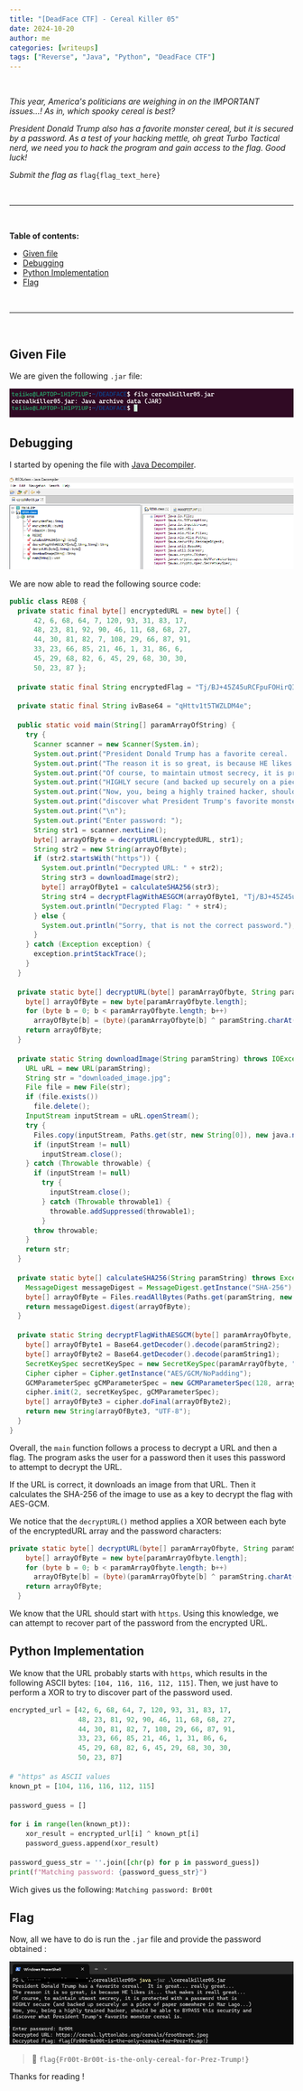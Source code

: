 ```yaml
---
title: "[DeadFace CTF] - Cereal Killer 05"
date: 2024-10-20
author: me
categories: [writeups]
tags: ["Reverse", "Java", "Python", "DeadFace CTF"]
---
```


<link rel="stylesheet" href="https://cdnjs.cloudflare.com/ajax/libs/font-awesome/5.15.2/css/all.min.css">
<link rel="stylesheet" href="/assets/css/lil-bootstrap.css">
<script src="https://code.jquery.com/jquery-3.6.0.min.js"></script>

<br>

*This year, America's politicians are weighing in on the IMPORTANT issues...! As in, which spooky cereal is best?*

*President Donald Trump also has a favorite monster cereal, but it is secured by a password. As a test of your hacking mettle, oh great Turbo Tactical nerd, we need you to hack the program and gain access to the flag. Good luck!*

*Submit the flag as* `flag{flag_text_here}`

<br>


_____________________________________________________



<br>

**Table of contents:**

- <a href="#given-file">Given file</a>
- <a href="#debugging">Debugging</a>
- <a href="#python-implementation">Python Implementation</a>
- <a href="#flag">Flag</a>

<br>

_____________________________________________________


<br>

## Given File

We are given the following `.jar` file:

![2](/images/deadface/killer/file.png)


## Debugging

I started by opening the file with [Java Decompiler](http://java-decompiler.github.io/).

![2](/images/deadface/killer/java1.png)

We are now able to read the following source code:

```java
public class RE08 {
  private static final byte[] encryptedURL = new byte[] { 
      42, 6, 68, 64, 7, 120, 93, 31, 83, 17, 
      48, 23, 81, 92, 90, 46, 11, 68, 68, 27, 
      44, 30, 81, 82, 7, 108, 29, 66, 87, 91, 
      33, 23, 66, 85, 21, 46, 1, 31, 86, 6, 
      45, 29, 68, 82, 6, 45, 29, 68, 30, 30, 
      50, 23, 87 };
  
  private static final String encryptedFlag = "Tj/BJ+45Z45uRCFpuFOHirQI34ZC7bmtpCtJ3OE613fIxqrsZwIoLNSBXSjtPONFqZF3gC+4glh1Gyi2RBKZcuItH8s=";
  
  private static final String ivBase64 = "qHttv1t5TWZLDM4e";
  
  public static void main(String[] paramArrayOfString) {
    try {
      Scanner scanner = new Scanner(System.in);
      System.out.print("President Donald Trump has a favorite cereal.  It is great... really great...\n");
      System.out.print("The reason it is so great, is because HE likes it... that makes it reall great...\n");
      System.out.print("Of course, to maintain utmost secrecy, it is protected with a password that is\n");
      System.out.print("HIGHLY secure (and backed up securely on a piece of paper somewhere in Mar Lago...)\n");
      System.out.print("Now, you, being a highly trained hacker, should be able to BYPASS this security and\n");
      System.out.print("discover what President Trump's favorite monster cereal is.\n");
      System.out.print("\n");
      System.out.print("Enter password: ");
      String str1 = scanner.nextLine();
      byte[] arrayOfByte = decryptURL(encryptedURL, str1);
      String str2 = new String(arrayOfByte);
      if (str2.startsWith("https")) {
        System.out.println("Decrypted URL: " + str2);
        String str3 = downloadImage(str2);
        byte[] arrayOfByte1 = calculateSHA256(str3);
        String str4 = decryptFlagWithAESGCM(arrayOfByte1, "Tj/BJ+45Z45uRCFpuFOHirQI34ZC7bmtpCtJ3OE613fIxqrsZwIoLNSBXSjtPONFqZF3gC+4glh1Gyi2RBKZcuItH8s=", "qHttv1t5TWZLDM4e");
        System.out.println("Decrypted Flag: " + str4);
      } else {
        System.out.println("Sorry, that is not the correct password.");
      } 
    } catch (Exception exception) {
      exception.printStackTrace();
    } 
  }
  
  private static byte[] decryptURL(byte[] paramArrayOfbyte, String paramString) {
    byte[] arrayOfByte = new byte[paramArrayOfbyte.length];
    for (byte b = 0; b < paramArrayOfbyte.length; b++)
      arrayOfByte[b] = (byte)(paramArrayOfbyte[b] ^ paramString.charAt(b % paramString.length())); 
    return arrayOfByte;
  }
  
  private static String downloadImage(String paramString) throws IOException {
    URL uRL = new URL(paramString);
    String str = "downloaded_image.jpg";
    File file = new File(str);
    if (file.exists())
      file.delete(); 
    InputStream inputStream = uRL.openStream();
    try {
      Files.copy(inputStream, Paths.get(str, new String[0]), new java.nio.file.CopyOption[0]);
      if (inputStream != null)
        inputStream.close(); 
    } catch (Throwable throwable) {
      if (inputStream != null)
        try {
          inputStream.close();
        } catch (Throwable throwable1) {
          throwable.addSuppressed(throwable1);
        }  
      throw throwable;
    } 
    return str;
  }
  
  private static byte[] calculateSHA256(String paramString) throws Exception {
    MessageDigest messageDigest = MessageDigest.getInstance("SHA-256");
    byte[] arrayOfByte = Files.readAllBytes(Paths.get(paramString, new String[0]));
    return messageDigest.digest(arrayOfByte);
  }
  
  private static String decryptFlagWithAESGCM(byte[] paramArrayOfbyte, String paramString1, String paramString2) throws Exception {
    byte[] arrayOfByte1 = Base64.getDecoder().decode(paramString2);
    byte[] arrayOfByte2 = Base64.getDecoder().decode(paramString1);
    SecretKeySpec secretKeySpec = new SecretKeySpec(paramArrayOfbyte, "AES");
    Cipher cipher = Cipher.getInstance("AES/GCM/NoPadding");
    GCMParameterSpec gCMParameterSpec = new GCMParameterSpec(128, arrayOfByte1);
    cipher.init(2, secretKeySpec, gCMParameterSpec);
    byte[] arrayOfByte3 = cipher.doFinal(arrayOfByte2);
    return new String(arrayOfByte3, "UTF-8");
  }
}
```

Overall, the `main` function follows a process to decrypt a URL and then a flag. The program asks the user for a password then it uses this password to attempt to decrypt the URL.

If the URL is correct, it downloads an image from that URL. Then it calculates the SHA-256 of the image to use as a key to decrypt the flag with AES-GCM.

We notice that the `decryptURL()` method applies a XOR between each byte of the encryptedURL array and the password characters:

```java
private static byte[] decryptURL(byte[] paramArrayOfbyte, String paramString) {
    byte[] arrayOfByte = new byte[paramArrayOfbyte.length];
    for (byte b = 0; b < paramArrayOfbyte.length; b++)
      arrayOfByte[b] = (byte)(paramArrayOfbyte[b] ^ paramString.charAt(b % paramString.length())); 
    return arrayOfByte;
  }
```

We know that the URL should start with `https`. Using this knowledge, we can attempt to recover part of the password from the encrypted URL.

## Python Implementation

We know that the URL probably starts with `https`, which results in the following ASCII bytes: `[104, 116, 116, 112, 115]`. Then, we just have to perform a XOR to try to discover part of the password used.

```python
encrypted_url = [42, 6, 68, 64, 7, 120, 93, 31, 83, 17, 
                 48, 23, 81, 92, 90, 46, 11, 68, 68, 27, 
                 44, 30, 81, 82, 7, 108, 29, 66, 87, 91, 
                 33, 23, 66, 85, 21, 46, 1, 31, 86, 6, 
                 45, 29, 68, 82, 6, 45, 29, 68, 30, 30, 
                 50, 23, 87]

# "https" as ASCII values
known_pt = [104, 116, 116, 112, 115]

password_guess = []

for i in range(len(known_pt)):
    xor_result = encrypted_url[i] ^ known_pt[i]
    password_guess.append(xor_result)

password_guess_str = ''.join([chr(p) for p in password_guess])
print(f"Matching password: {password_guess_str}")
```

Wich gives us the following: `Matching password: Br00t`

## Flag

Now, all we have to do is run the `.jar` file and provide the password obtained :

![2](/images/deadface/killer/falg05.png)

> 🚩 `flag{Fr00t-Br00t-is-the-only-cereal-for-Prez-Trump!}`

Thanks for reading !